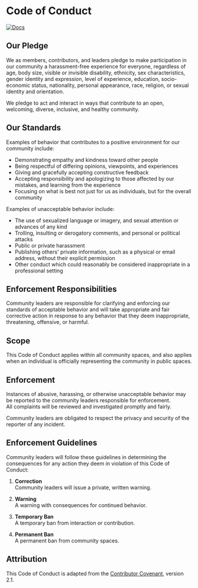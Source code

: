 # Code of Conduct

[![Docs](https://img.shields.io/badge/docs-online-blue.svg)](https://ChadOhman.github.io/opensafetymap/)

## Our Pledge

We as members, contributors, and leaders pledge to make participation in our
community a harassment-free experience for everyone, regardless of age, body
size, visible or invisible disability, ethnicity, sex characteristics, gender
identity and expression, level of experience, education, socio-economic status,
nationality, personal appearance, race, religion, or sexual identity
and orientation.

We pledge to act and interact in ways that contribute to an open, welcoming,
diverse, inclusive, and healthy community.

## Our Standards

Examples of behavior that contributes to a positive environment for our
community include:

- Demonstrating empathy and kindness toward other people  
- Being respectful of differing opinions, viewpoints, and experiences  
- Giving and gracefully accepting constructive feedback  
- Accepting responsibility and apologizing to those affected by our mistakes,
  and learning from the experience  
- Focusing on what is best not just for us as individuals, but for the
  overall community  

Examples of unacceptable behavior include:

- The use of sexualized language or imagery, and sexual attention or advances of any kind  
- Trolling, insulting or derogatory comments, and personal or political attacks  
- Public or private harassment  
- Publishing others' private information, such as a physical or email address, without their explicit permission  
- Other conduct which could reasonably be considered inappropriate in a professional setting  

## Enforcement Responsibilities

Community leaders are responsible for clarifying and enforcing our standards of
acceptable behavior and will take appropriate and fair corrective action in
response to any behavior that they deem inappropriate, threatening, offensive,
or harmful.

## Scope

This Code of Conduct applies within all community spaces, and also applies when
an individual is officially representing the community in public spaces.

## Enforcement

Instances of abusive, harassing, or otherwise unacceptable behavior may be
reported to the community leaders responsible for enforcement.  
All complaints will be reviewed and investigated promptly and fairly.

Community leaders are obligated to respect the privacy and security of the
reporter of any incident.

## Enforcement Guidelines

Community leaders will follow these guidelines in determining the consequences
for any action they deem in violation of this Code of Conduct:

1. **Correction**  
   Community leaders will issue a private, written warning.

2. **Warning**  
   A warning with consequences for continued behavior.

3. **Temporary Ban**  
   A temporary ban from interaction or contribution.

4. **Permanent Ban**  
   A permanent ban from community spaces.

## Attribution

This Code of Conduct is adapted from the [Contributor Covenant][homepage],
version 2.1.

[homepage]: https://www.contributor-covenant.org
